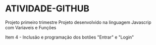 # ATIVIDADE-GITHUB
Projeto primeiro trimestre
Projeto desenvolvido na linguagem Javascrip com Variaveis e Funções

Item 4 - Inclusão e programação dos botões "Entrar" e "Login"
